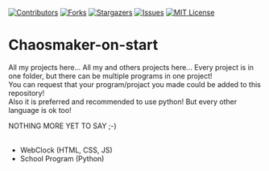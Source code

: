 [![Contributors][contributors-shield]][contributors-url]
[![Forks][forks-shield]][forks-url]
[![Stargazers][stars-shield]][stars-url]
[![Issues][issues-shield]][issues-url]
[![MIT License][license-shield]][license-url]

 
# Chaosmaker-on-start
All my projects here... 
All my and others projects here... Every project is in one folder, but there can be multiple programs in one project!
<br>
You can request that your program/projact you made could be added to this repository!
<br>
Also it is preferred and recommended to use python! But every other language is ok too!

NOTHING MORE YET TO SAY ;-)
<br>
<br>


- WebClock (HTML, CSS, JS)
- School Program (Python)

<br>
<br>

[contributors-shield]: https://img.shields.io/github/contributors/Sedrowow/Chaosmaker-on-start.svg?style=for-the-badge
[contributors-url]: https://github.com/Sedrowow/Chaosmaker-on-start/graphs/contributors
[forks-shield]: https://img.shields.io/github/forks/Sedrowow/Chaosmaker-on-start.svg?style=for-the-badge
[forks-url]: https://github.com/Sedrowow/Chaosmaker-on-start/network/members
[stars-shield]: https://img.shields.io/github/stars/Sedrowow/Chaosmaker-on-start.svg?style=for-the-badge
[stars-url]: https://github.com/Sedrowow/Chaosmaker-on-start/stargazers
[issues-shield]: https://img.shields.io/github/issues/Sedrowow/Chaosmaker-on-start.svg?style=for-the-badge
[issues-url]: https://github.com/Sedrowow/Chaosmaker-on-start/issues
[license-shield]: https://img.shields.io/github/license/Sedrowow/Chaosmaker-on-start.svg?style=for-the-badge
[license-url]: https://github.com/Sedrowow/Chaosmaker-on-start/blob/master/LICENSE.txt
